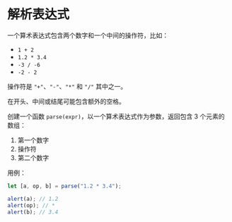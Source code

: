 # 解析表达式

一个算术表达式包含两个数字和一个中间的操作符，比如：

- `1 + 2`
- `1.2 * 3.4`
- `-3 / -6`
- `-2 - 2`


操作符是 `"+"`、`"-"`、`"*"` 和 `"/"` 其中之一。

在开头、中间或结尾可能包含额外的空格。

创建一个函数 `parse(expr)`，以一个算术表达式作为参数，返回包含 3 个元素的数组：

1. 第一个数字
2. 操作符
3. 第二个数字

用例：

```js
let [a, op, b] = parse("1.2 * 3.4");

alert(a); // 1.2
alert(op); // *
alert(b); // 3.4
```
